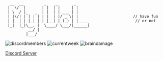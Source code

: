 
```
  __  __         _    _       _        
 |  \/  |       | |  | |     | |     
 | \  / |_   _  | |  | | ___ | |     
 | |\/| | | | | | |  | |/ _ \| |                        // have fun
 | |  | | |_| | | |__| | (_) | |____                     // or not
 |_|  |_|\__, |  \____/ \___/|______|
          __/ |                      
         |___/                       
```
![discordmembers](https://img.shields.io/badge/discord_members-1.930-blue?style=flat-square) ![currentweek](https://img.shields.io/badge/current_week-6-red?style=flat-square) ![braindamage](https://img.shields.io/badge/status-brain_damage-pink?style=flat-square)

[Discord Server](https://discord.gg/KM76e7TEZT) 


